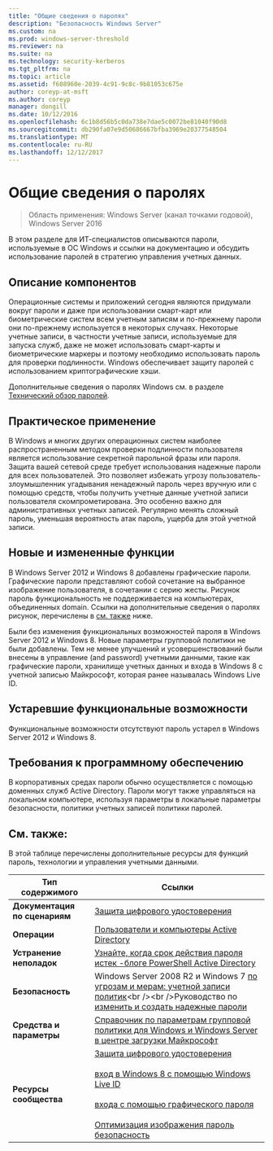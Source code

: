 ```yaml
---
title: "Общие сведения о паролях"
description: "Безопасность Windows Server"
ms.custom: na
ms.prod: windows-server-threshold
ms.reviewer: na
ms.suite: na
ms.technology: security-kerberos
ms.tgt_pltfrm: na
ms.topic: article
ms.assetid: f608960e-2039-4c91-9c8c-9b81053c675e
author: coreyp-at-msft
ms.author: coreyp
manager: dongill
ms.date: 10/12/2016
ms.openlocfilehash: 6c1b8d56b5c0da738e7dae5c0072be81040f90d8
ms.sourcegitcommit: db290fa07e9d50686667bfba3969e20377548504
ms.translationtype: MT
ms.contentlocale: ru-RU
ms.lasthandoff: 12/12/2017
---
```

# <a name="passwords-overview"></a>Общие сведения о паролях

>Область применения: Windows Server (канал точками годовой), Windows Server 2016

В этом разделе для ИТ-специалистов описываются пароли, используемые в ОС Windows и ссылки на документацию и обсудить использование паролей в стратегию управления учетных данных.

## <a name="BKMK_OVER"></a>Описание компонентов
Операционные системы и приложений сегодня являются придумали вокруг пароли и даже при использовании смарт-карт или биометрические систем всем учетным записям и по-прежнему пароли они по-прежнему используется в некоторых случаях. Некоторые учетные записи, в частности учетные записи, используемые для запуска служб, даже не может использовать смарт-карты и биометрические маркеры и поэтому необходимо использовать пароль для проверки подлинности. Windows обеспечивает защиту паролей с использованием криптографические хэши.

Дополнительные сведения о паролях Windows см. в разделе [Технический обзор паролей](https://technet.microsoft.com/library/hh994558(WS.10).aspx).

## <a name="BKMK_APP"></a>Практическое применение
В Windows и многих других операционных систем наиболее распространенным методом проверки подлинности пользователя является использование секретной парольной фразы или пароля. Защита вашей сетевой среде требует использования надежные пароли для всех пользователей. Это позволяет избежать угрозу пользователь-злоумышленник угадывания ненадежный пароль через вручную или с помощью средств, чтобы получить учетные данные учетной записи пользователя скомпрометирована. Это особенно важно для административных учетных записей. Регулярно менять сложный пароль, уменьшая вероятность атак пароль, ущерба для этой учетной записи.

## <a name="BKMK_NEW"></a>Новые и измененные функции
В Windows Server 2012 и Windows 8 добавлены графические пароли. Графические пароли представляют собой сочетание на выбранное изображение пользователя, в сочетании с серию жесты. Рисунок пароль функциональность не поддерживается на компьютерах, объединенных domain\. Ссылки на дополнительные сведения о паролях рисунок, перечислены в [см. также](#BKMK_LINKS) ниже.

Были без изменения функциональных возможностей пароля в Windows Server 2012 и Windows 8. Новые параметры групповой политики не были добавлены. Тем не менее улучшений и усовершенствований были внесены в управление \(and password\) учетными данными, такие как графические пароли, хранилище учетных данных и входа в Windows 8 с учетной записью Майкрософт, которая ранее называлась Windows Live ID.

## <a name="BKMK_DEP"></a>Устаревшие функциональные возможности
Функциональные возможности отсутствуют пароль устарел в Windows Server 2012 и Windows 8.

## <a name="BKMK_SOFT"></a>Требования к программному обеспечению
В корпоративных средах пароли обычно осуществляется с помощью доменных служб Active Directory. Пароли могут также управляться на локальном компьютере, используя параметры в локальные параметры безопасности, политики учетных записей политики паролей.

## <a name="BKMK_LINKS"></a>См. также:
В этой таблице перечислены дополнительные ресурсы для функций пароль, технологии и управления учетными данными.

|Тип содержимого|Ссылки|
|--------|-------|
|**Документация по сценариям**|[Защита цифрового удостоверения](http://blogs.msdn.com/b/b8/archive/2011/12/14/protecting-your-digital-identity.aspx)|
|**Операции**|[Пользователи и компьютеры Active Directory](https://technet.microsoft.com/library/cc754217.aspx)|
|**Устранение неполадок**|[Узнайте, когда срок действия пароля истек \-блоге PowerShell Active Directory](http://blogs.msdn.com/b/adpowershell/archive/2010/08/09/9970198.aspx)|
|**Безопасность**| Windows Server 2008 R2 и Windows 7 [по угрозам и мерам: учетной записи политик](https://technet.microsoft.com/library/hh125920(v=ws.10).aspx)<br /><br />Руководство по [изменить и создать надежные пароли](https://www.microsoft.com/security/online-privacy/passwords-create.aspx)|
|**Средства и параметры**|[Справочник по параметрам групповой политики для Windows и Windows Server в центре загрузки Майкрософт](https://www.microsoft.com/download/en/details.aspx?amp;displaylang=en&displaylang=en&id=25250)|
|**Ресурсы сообщества**|[Защита цифрового удостоверения](http://blogs.msdn.com/b/b8/archive/2011/12/14/protecting-your-digital-identity.aspx)<br /><br />[вход в Windows 8 с помощью Windows Live ID](http://blogs.msdn.com/b/b8/archive/2011/09/26/signing-in-to-windows-8-with-a-windows-live-id.aspx)<br /><br />[входа с помощью графического пароля](http://blogs.msdn.com/b/b8/archive/2011/12/16/signing-in-with-a-picture-password.aspx)<br /><br />[Оптимизация изображения пароль безопасность](http://blogs.msdn.com/b/b8/archive/2011/12/19/optimizing-picture-password-security.aspx)|


